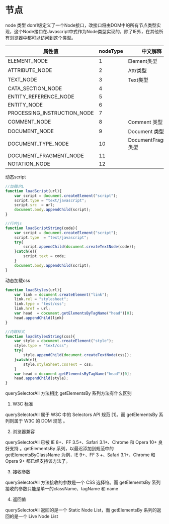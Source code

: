 # 节点

node 类型
dom1级定义了一个Node接口，改接口将由DOM中的所有节点类型实现，这个Node接口在Javascript中式作为Node类型实现的，除了IE外，在其他所有浏览器中都可以访问到这个类型。

属性值                             |        nodeType   |       中文解释
-----                             |         ------    |       ------
ELEMENT_NODE                      |    1              |       Element类型
ATTRIBUTE_NODE                    |    2              |       Attr类型
TEXT_NODE                         |    3              |       Text类型
CATA_SECTION_NODE                 |    4              |
ENTITY_REFERENCE_NODE             |    5              |
ENTITY_NODE                       |    6              |
PROCESSING_INSTRUCTION_NODE       |    7              |
COMMENT_NODE                      |    8              |       Comment 类型
DOCUMENT_NODE                     |    9              |       Document 类型
DOCUMENT_TYPE_NODE                |    10             |       DocumentFragment 类型
DOCUMENT_FRAGMENT_NODE            |    11             |
NOTATION_NODE                     |    12             |


动态script

```js
//加载URL
function loadScript(url){
    var script = document.createElement("script");
    script.type = "text/javascript";
    script.src  = url;
    document.body.appendChild(script);
}
```

```js
//行内js
function loadScriptString(code){
    var script = document.createElement("script");
    script.type  = "text/javascript";
    try{
        script.appendChild(document.createTextNode(code));
    }catch(e){
        script.text = code;
    }
    document.body.appendChild(script);
}
```

动态加载css

```js
function loadStyles(url){
    var link = document.createElement("link");
    link.rel = "stylesheet";
    link.type = "test/css";
    link.href = url;
    var head  = document.getElementsByTagName("head")[0];
    head.appendChild(link)
}
```

```js
//内联样式
function loadStylesString(css){
    var style = document.createElement("style");
    style.type = "text/css";
    try{
        style.appendChild(document.createTextNode(css));
    }catch(e){
        style.styleSheet.cssText = css;
    }
    var head = document.getElementsByTagName("head")[0];
    head.appendChild(style);
}
```


querySelectorAll 方法相比 getElementsBy 系列方法有什么区别


1. W3C 标准

querySelectorAll 属于 W3C 中的 Selectors API 规范 [1]。而 getElementsBy 系列则属于 W3C 的 DOM 规范 。

2. 浏览器兼容

querySelectorAll 已被 IE 8+、FF 3.5+、Safari 3.1+、Chrome 和 Opera 10+ 良好支持 。getElementsBy 系列，以最迟添加到规范中的 getElementsByClassName 为例，IE 9+、FF 3 +、Safari 3.1+、Chrome 和 Opera 9+ 都已经支持该方法了。

3. 接收参数

querySelectorAll 方法接收的参数是一个 CSS 选择符。而 getElementsBy 系列接收的参数只能是单一的className、tagName 和 name

4. 返回值

querySelectorAll 返回的是一个 Static Node List，而 getElementsBy 系列的返回的是一个 Live Node List